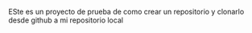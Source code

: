 ESte es un proyecto de prueba de como crear un repositorio y clonarlo desde github a mi repositorio local

